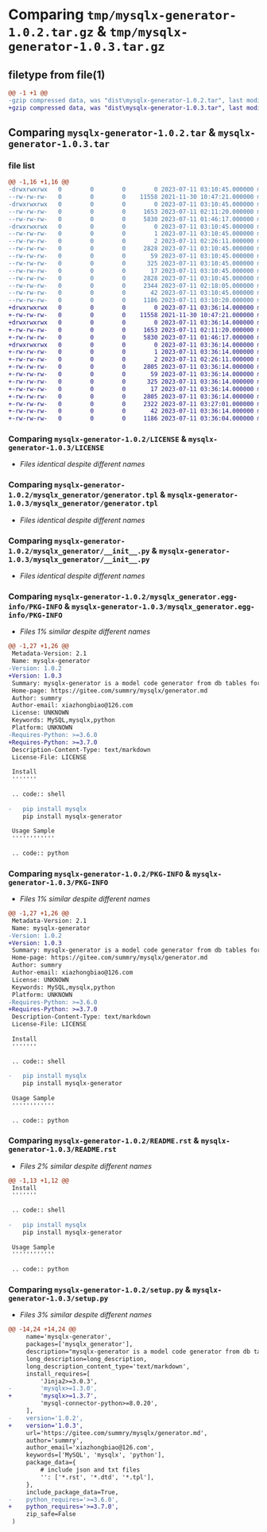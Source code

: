 # Comparing `tmp/mysqlx-generator-1.0.2.tar.gz` & `tmp/mysqlx-generator-1.0.3.tar.gz`

## filetype from file(1)

```diff
@@ -1 +1 @@
-gzip compressed data, was "dist\mysqlx-generator-1.0.2.tar", last modified: Tue Jul 11 03:10:45 2023, max compression
+gzip compressed data, was "dist\mysqlx-generator-1.0.3.tar", last modified: Tue Jul 11 03:36:14 2023, max compression
```

## Comparing `mysqlx-generator-1.0.2.tar` & `mysqlx-generator-1.0.3.tar`

### file list

```diff
@@ -1,16 +1,16 @@
-drwxrwxrwx   0        0        0        0 2023-07-11 03:10:45.000000 mysqlx-generator-1.0.2/
--rw-rw-rw-   0        0        0    11558 2021-11-30 10:47:21.000000 mysqlx-generator-1.0.2/LICENSE
-drwxrwxrwx   0        0        0        0 2023-07-11 03:10:45.000000 mysqlx-generator-1.0.2/mysqlx_generator/
--rw-rw-rw-   0        0        0     1653 2023-07-11 02:11:20.000000 mysqlx-generator-1.0.2/mysqlx_generator/generator.tpl
--rw-rw-rw-   0        0        0     5830 2023-07-11 01:46:17.000000 mysqlx-generator-1.0.2/mysqlx_generator/__init__.py
-drwxrwxrwx   0        0        0        0 2023-07-11 03:10:45.000000 mysqlx-generator-1.0.2/mysqlx_generator.egg-info/
--rw-rw-rw-   0        0        0        1 2023-07-11 03:10:45.000000 mysqlx-generator-1.0.2/mysqlx_generator.egg-info/dependency_links.txt
--rw-rw-rw-   0        0        0        2 2023-07-11 02:26:11.000000 mysqlx-generator-1.0.2/mysqlx_generator.egg-info/not-zip-safe
--rw-rw-rw-   0        0        0     2828 2023-07-11 03:10:45.000000 mysqlx-generator-1.0.2/mysqlx_generator.egg-info/PKG-INFO
--rw-rw-rw-   0        0        0       59 2023-07-11 03:10:45.000000 mysqlx-generator-1.0.2/mysqlx_generator.egg-info/requires.txt
--rw-rw-rw-   0        0        0      325 2023-07-11 03:10:45.000000 mysqlx-generator-1.0.2/mysqlx_generator.egg-info/SOURCES.txt
--rw-rw-rw-   0        0        0       17 2023-07-11 03:10:45.000000 mysqlx-generator-1.0.2/mysqlx_generator.egg-info/top_level.txt
--rw-rw-rw-   0        0        0     2828 2023-07-11 03:10:45.000000 mysqlx-generator-1.0.2/PKG-INFO
--rw-rw-rw-   0        0        0     2344 2023-07-11 02:18:05.000000 mysqlx-generator-1.0.2/README.rst
--rw-rw-rw-   0        0        0       42 2023-07-11 03:10:45.000000 mysqlx-generator-1.0.2/setup.cfg
--rw-rw-rw-   0        0        0     1186 2023-07-11 03:10:20.000000 mysqlx-generator-1.0.2/setup.py
+drwxrwxrwx   0        0        0        0 2023-07-11 03:36:14.000000 mysqlx-generator-1.0.3/
+-rw-rw-rw-   0        0        0    11558 2021-11-30 10:47:21.000000 mysqlx-generator-1.0.3/LICENSE
+drwxrwxrwx   0        0        0        0 2023-07-11 03:36:14.000000 mysqlx-generator-1.0.3/mysqlx_generator/
+-rw-rw-rw-   0        0        0     1653 2023-07-11 02:11:20.000000 mysqlx-generator-1.0.3/mysqlx_generator/generator.tpl
+-rw-rw-rw-   0        0        0     5830 2023-07-11 01:46:17.000000 mysqlx-generator-1.0.3/mysqlx_generator/__init__.py
+drwxrwxrwx   0        0        0        0 2023-07-11 03:36:14.000000 mysqlx-generator-1.0.3/mysqlx_generator.egg-info/
+-rw-rw-rw-   0        0        0        1 2023-07-11 03:36:14.000000 mysqlx-generator-1.0.3/mysqlx_generator.egg-info/dependency_links.txt
+-rw-rw-rw-   0        0        0        2 2023-07-11 02:26:11.000000 mysqlx-generator-1.0.3/mysqlx_generator.egg-info/not-zip-safe
+-rw-rw-rw-   0        0        0     2805 2023-07-11 03:36:14.000000 mysqlx-generator-1.0.3/mysqlx_generator.egg-info/PKG-INFO
+-rw-rw-rw-   0        0        0       59 2023-07-11 03:36:14.000000 mysqlx-generator-1.0.3/mysqlx_generator.egg-info/requires.txt
+-rw-rw-rw-   0        0        0      325 2023-07-11 03:36:14.000000 mysqlx-generator-1.0.3/mysqlx_generator.egg-info/SOURCES.txt
+-rw-rw-rw-   0        0        0       17 2023-07-11 03:36:14.000000 mysqlx-generator-1.0.3/mysqlx_generator.egg-info/top_level.txt
+-rw-rw-rw-   0        0        0     2805 2023-07-11 03:36:14.000000 mysqlx-generator-1.0.3/PKG-INFO
+-rw-rw-rw-   0        0        0     2322 2023-07-11 03:27:01.000000 mysqlx-generator-1.0.3/README.rst
+-rw-rw-rw-   0        0        0       42 2023-07-11 03:36:14.000000 mysqlx-generator-1.0.3/setup.cfg
+-rw-rw-rw-   0        0        0     1186 2023-07-11 03:36:04.000000 mysqlx-generator-1.0.3/setup.py
```

### Comparing `mysqlx-generator-1.0.2/LICENSE` & `mysqlx-generator-1.0.3/LICENSE`

 * *Files identical despite different names*

### Comparing `mysqlx-generator-1.0.2/mysqlx_generator/generator.tpl` & `mysqlx-generator-1.0.3/mysqlx_generator/generator.tpl`

 * *Files identical despite different names*

### Comparing `mysqlx-generator-1.0.2/mysqlx_generator/__init__.py` & `mysqlx-generator-1.0.3/mysqlx_generator/__init__.py`

 * *Files identical despite different names*

### Comparing `mysqlx-generator-1.0.2/mysqlx_generator.egg-info/PKG-INFO` & `mysqlx-generator-1.0.3/mysqlx_generator.egg-info/PKG-INFO`

 * *Files 1% similar despite different names*

```diff
@@ -1,27 +1,26 @@
 Metadata-Version: 2.1
 Name: mysqlx-generator
-Version: 1.0.2
+Version: 1.0.3
 Summary: mysqlx-generator is a model code generator from db tables for mysqlx.
 Home-page: https://gitee.com/summry/mysqlx/generator.md
 Author: summry
 Author-email: xiazhongbiao@126.com
 License: UNKNOWN
 Keywords: MySQL,mysqlx,python
 Platform: UNKNOWN
-Requires-Python: >=3.6.0
+Requires-Python: >=3.7.0
 Description-Content-Type: text/markdown
 License-File: LICENSE
 
 Install
 '''''''
 
 .. code:: shell
 
-   pip install mysqlx
    pip install mysqlx-generator
 
 Usage Sample
 ''''''''''''
 
 .. code:: python
```

### Comparing `mysqlx-generator-1.0.2/PKG-INFO` & `mysqlx-generator-1.0.3/PKG-INFO`

 * *Files 1% similar despite different names*

```diff
@@ -1,27 +1,26 @@
 Metadata-Version: 2.1
 Name: mysqlx-generator
-Version: 1.0.2
+Version: 1.0.3
 Summary: mysqlx-generator is a model code generator from db tables for mysqlx.
 Home-page: https://gitee.com/summry/mysqlx/generator.md
 Author: summry
 Author-email: xiazhongbiao@126.com
 License: UNKNOWN
 Keywords: MySQL,mysqlx,python
 Platform: UNKNOWN
-Requires-Python: >=3.6.0
+Requires-Python: >=3.7.0
 Description-Content-Type: text/markdown
 License-File: LICENSE
 
 Install
 '''''''
 
 .. code:: shell
 
-   pip install mysqlx
    pip install mysqlx-generator
 
 Usage Sample
 ''''''''''''
 
 .. code:: python
```

### Comparing `mysqlx-generator-1.0.2/README.rst` & `mysqlx-generator-1.0.3/README.rst`

 * *Files 2% similar despite different names*

```diff
@@ -1,13 +1,12 @@
 Install
 '''''''
 
 .. code:: shell
 
-   pip install mysqlx
    pip install mysqlx-generator
 
 Usage Sample
 ''''''''''''
 
 .. code:: python
```

### Comparing `mysqlx-generator-1.0.2/setup.py` & `mysqlx-generator-1.0.3/setup.py`

 * *Files 3% similar despite different names*

```diff
@@ -14,24 +14,24 @@
     name='mysqlx-generator',
     packages=['mysqlx_generator'],
     description="mysqlx-generator is a model code generator from db tables for mysqlx.",
     long_description=long_description,
     long_description_content_type='text/markdown',
     install_requires=[
         'Jinja2>=3.0.3',
-        'mysqlx>=1.3.0',
+        'mysqlx>=1.3.7',
         'mysql-connector-python>=8.0.20',
     ],
-    version='1.0.2',
+    version='1.0.3',
     url='https://gitee.com/summry/mysqlx/generator.md',
     author='summry',
     author_email='xiazhongbiao@126.com',
     keywords=['MySQL', 'mysqlx', 'python'],
     package_data={
         # include json and txt files
         '': ['*.rst', '*.dtd', '*.tpl'],
     },
     include_package_data=True,
-    python_requires='>=3.6.0',
+    python_requires='>=3.7.0',
     zip_safe=False
 )
```

